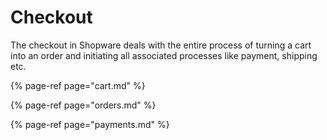 # Checkout

The checkout in Shopware deals with the entire process of turning a cart into an order and initiating all associated processes like payment, shipping etc.

{% page-ref page="cart.md" %}

{% page-ref page="orders.md" %}

{% page-ref page="payments.md" %}